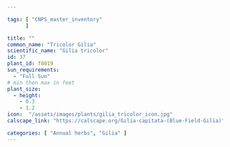 ```yaml
---

tags: [ "CNPS_master_inventory"
      ]

title: ""
common_name: "Tricolor Gilia"
scientific_name: "Gilia tricolor"
id: 37
plant_id: f8019
sun_requirements:
  - "Full Sun"
# min then max in feet
plant_size:
  - height: 
    - 0.3
    - 1.2
icon:  "/assets/images/plants/gilia_tricolor_icon.jpg"
calscape_link: "https://calscape.org/Gilia-capitata-(Blue-Field-Gilia)"

categories: [ "Annual herbs", "Gilia" ]
---
```


